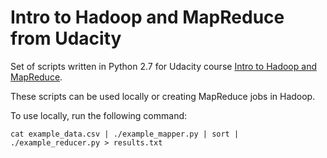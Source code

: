 # Intro to Hadoop and MapReduce from Udacity

Set of scripts written in Python 2.7 for Udacity course [Intro to Hadoop and MapReduce](https://www.udacity.com/course/intro-to-hadoop-and-mapreduce--ud617).

These scripts can be used locally or creating MapReduce jobs in Hadoop.

To use locally, run the following command:

    cat example_data.csv | ./example_mapper.py | sort | ./example_reducer.py > results.txt
